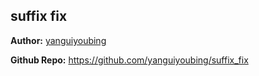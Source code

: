 ## suffix fix

**Author:** [yanguiyoubing](https://github.com/yanguiyoubing)

**Github Repo:** https://github.com/yanguiyoubing/suffix_fix
